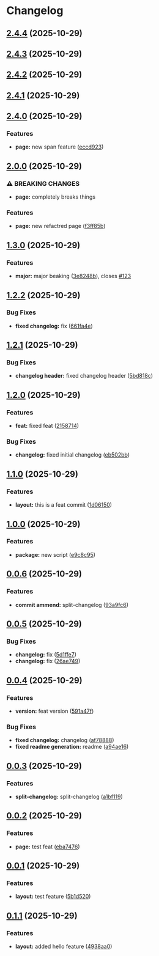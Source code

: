 # Changelog


## [2.4.4](https://github.com/ghaschel/commitzen-poc/compare/v2.4.3...v2.4.4) (2025-10-29)

## [2.4.3](https://github.com/ghaschel/commitzen-poc/compare/v2.4.2...v2.4.3) (2025-10-29)

## [2.4.2](https://github.com/ghaschel/commitzen-poc/compare/v2.4.1...v2.4.2) (2025-10-29)

## [2.4.1](https://github.com/ghaschel/commitzen-poc/compare/v2.4.0...v2.4.1) (2025-10-29)

## [2.4.0](https://github.com/ghaschel/commitzen-poc/compare/v2.0.0...v2.4.0) (2025-10-29)


### Features

* **page:** new span feature ([eccd923](https://github.com/ghaschel/commitzen-poc/commit/eccd9236f8e59227de8eabe1192da4ab6efaf333))

## [2.0.0](https://github.com/ghaschel/commitzen-poc/compare/v1.3.0...v2.0.0) (2025-10-29)


### ⚠ BREAKING CHANGES

* **page:** completely breaks things

### Features

* **page:** new refactred page ([f3ff85b](https://github.com/ghaschel/commitzen-poc/commit/f3ff85b97818b6326afd4163768a31e3ab347d4f))

## [1.3.0](https://github.com/ghaschel/commitzen-poc/compare/v1.2.2...v1.3.0) (2025-10-29)


### Features

* **major:** major beaking ([3e8248b](https://github.com/ghaschel/commitzen-poc/commit/3e8248b30aae60e45c3e351c45a53abf9bf0ca98)), closes [#123](https://github.com/ghaschel/commitzen-poc/issues/123)

## [1.2.2](https://github.com/ghaschel/commitzen-poc/compare/v1.2.1...v1.2.2) (2025-10-29)


### Bug Fixes

* **fixed changelog:** fix ([661fa4e](https://github.com/ghaschel/commitzen-poc/commit/661fa4ed3c1360c403e87751462fc4c9361365c2))

## [1.2.1](https://github.com/ghaschel/commitzen-poc/compare/v1.2.0...v1.2.1) (2025-10-29)


### Bug Fixes

* **changelog header:** fixed changelog header ([5bd818c](https://github.com/ghaschel/commitzen-poc/commit/5bd818c1b38e359a0a4407b5dddd4a83f3a69d8b))

## [1.2.0](https://github.com/ghaschel/commitzen-poc/compare/v1.1.0...v1.2.0) (2025-10-29)


### Features

* **feat:** fixed feat ([2158714](https://github.com/ghaschel/commitzen-poc/commit/21587148594c335cf4fdb0fb4460128fa4833bf5))


### Bug Fixes

* **changelog:** fixed initial changelog ([eb502bb](https://github.com/ghaschel/commitzen-poc/commit/eb502bb779e12158ab0a0febda3be73ded77783b))

## [1.1.0](https://github.com/ghaschel/commitzen-poc/compare/v1.0.0...v1.1.0) (2025-10-29)


### Features

* **layout:** this is a feat commit ([1d06150](https://github.com/ghaschel/commitzen-poc/commit/1d06150bce4f9b6007c6a97c0398fe062f26848e))

## [1.0.0](https://github.com/ghaschel/commitzen-poc/compare/v0.0.6...v1.0.0) (2025-10-29)


### Features

* **package:** new script ([e9c8c95](https://github.com/ghaschel/commitzen-poc/commit/e9c8c95a2b0dabd1c49efb62d830dbb00335a952))

## [0.0.6](https://github.com/ghaschel/commitzen-poc/compare/v0.0.5...v0.0.6) (2025-10-29)


### Features

* **commit ammend:** split-changelog ([93a9fc6](https://github.com/ghaschel/commitzen-poc/commit/93a9fc6b82241f30adeb410300a73b2bf8c7f73d))

## [0.0.5](https://github.com/ghaschel/commitzen-poc/compare/v0.0.4...v0.0.5) (2025-10-29)


### Bug Fixes

* **changelog:** fix ([5d1ffe7](https://github.com/ghaschel/commitzen-poc/commit/5d1ffe7e81aff757f4e79d1c02a5c5289aa1a650))
* **changelog:** fix ([26ae749](https://github.com/ghaschel/commitzen-poc/commit/26ae749e6a18e63b535d7b8bf457985ec524bfce))

## [0.0.4](https://github.com/ghaschel/commitzen-poc/compare/v0.0.3...v0.0.4) (2025-10-29)


### Features

* **version:** feat version ([591a47f](https://github.com/ghaschel/commitzen-poc/commit/591a47f30ca9080983a5328e3bc5b2fae9b47a46))


### Bug Fixes

* **fixed changelog:** changelog ([af78888](https://github.com/ghaschel/commitzen-poc/commit/af78888ffceee82034ce97314dda9b9e4ebd0cbc))
* **fixed readme generation:** readme ([a94ae16](https://github.com/ghaschel/commitzen-poc/commit/a94ae1608272b7e63030f6ba1fea94248a3f3615))

## [0.0.3](https://github.com/ghaschel/commitzen-poc/compare/v0.0.2...v0.0.3) (2025-10-29)


### Features

* **split-changelog:** split-changelog ([a1bf119](https://github.com/ghaschel/commitzen-poc/commit/a1bf11918676e6ab76385edab1db1708895d2aa5))

## [0.0.2](https://github.com/ghaschel/commitzen-poc/compare/v0.0.1...v0.0.2) (2025-10-29)


### Features

* **page:** test feat ([eba7476](https://github.com/ghaschel/commitzen-poc/commit/eba7476f58354731ebfb7b445b567b7cea0d2fc1))

## [0.0.1](https://github.com/ghaschel/commitzen-poc/compare/v0.1.1...v0.0.1) (2025-10-29)


### Features

* **layout:** test feature ([5b1d520](https://github.com/ghaschel/commitzen-poc/commit/5b1d520bdfcaa359a5746db4e04c586a6214d95d))

## [0.1.1](https://github.com/ghaschel/commitzen-poc/compare/4938aa0fd36d097fb558030a0834e4774456550b...v0.1.1) (2025-10-29)


### Features

* **layout:** added hello feature ([4938aa0](https://github.com/ghaschel/commitzen-poc/commit/4938aa0fd36d097fb558030a0834e4774456550b))
